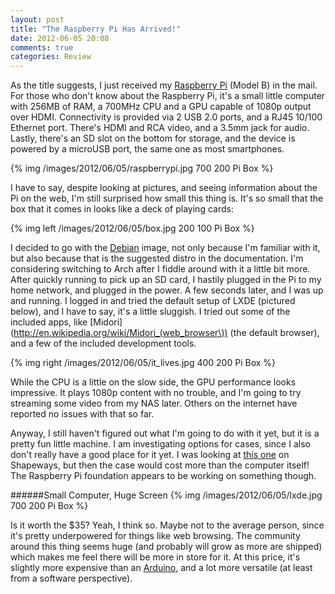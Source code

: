 ```yaml
---
layout: post
title: "The Raspberry Pi Has Arrived!"
date: 2012-06-05 20:08
comments: true
categories: Review
---
```


As the title suggests, I just received my [Raspberry Pi](www.raspberrypi.org) (Model B) in the mail. For those who don't know about the Raspberry Pi, it's a small little computer with 256MB of RAM, a 700MHz CPU and a GPU capable of 1080p output over HDMI. Connectivity is provided via 2 USB 2.0 ports, and a RJ45 10/100 Ethernet port. There's HDMI and RCA video, and a 3.5mm jack for audio. Lastly, there's an SD slot on the bottom for storage, and the device is powered by a microUSB port, the same one as most smartphones. 

{% img /images/2012/06/05/raspberrypi.jpg 700 200 Pi Box %}

I have to say, despite looking at pictures, and seeing information about the Pi on the web, I'm still surprised how small this thing is. It's so small that the box that it comes in looks like a deck of playing cards:

{% img left /images/2012/06/05/box.jpg 200 100 Pi Box %}

I decided to go with the [Debian](http://www.debian.org/) image, not only because I'm familiar with it, but also because that is the suggested distro in the documentation. I'm considering switching to Arch after I fiddle around with it a little bit more.  After quickly running to pick up an SD card, I hastily plugged in the Pi to my home network, and plugged in the power. A few seconds later, and I was up and running. I logged in and tried the default setup of LXDE (pictured below), and I have to say, it's a little sluggish. I tried out some of the included apps, like [Midori](http://en.wikipedia.org/wiki/Midori_(web_browser\)) (the default browser), and a few of the included development tools. 

{% img right /images/2012/06/05/it_lives.jpg 400 200 Pi Box %}

While the CPU is a little on the slow side, the GPU performance looks impressive. It plays 1080p content with no trouble, and I'm going to try streaming some video from my NAS later. Others on the internet have reported no issues with that so far.

Anyway, I still haven't figured out what I'm going to do with it yet, but it is a pretty fun little machine. I am investigating options for cases, since I also don't really have a good place for it yet. I was looking at [this one](http://www.shapeways.com/model/486999/) on Shapeways, but then the case would cost more than the computer itself! The Raspberry Pi foundation appears to be working on something though. 

######Small Computer, Huge Screen
{% img /images/2012/06/05/lxde.jpg 700 200 Pi Box %}
  
Is it worth the $35? Yeah, I think so. Maybe not to the average person, since it's pretty underpowered for things like web browsing. The community around this thing seems huge (and probably will grow as more are shipped) which makes me feel there will be more in store for it. At this price, it's slightly more expensive than an [Arduino](http://www.arduino.cc/), and a lot more versatile (at least from a software perspective). 